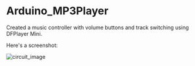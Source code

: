 # Arduino_MP3Player
Created a music controller with volume buttons and track switching using DFPlayer Mini.

Here's a screenshot:

![circuit_image](https://github.com/user-attachments/assets/b6dd2df7-bbc6-4310-897b-687efd49b31c)
